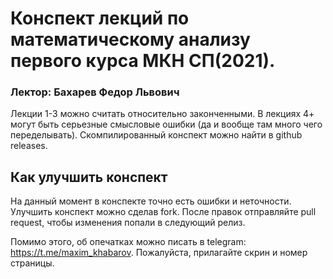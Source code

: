 # Конспект лекций по математическому анализу первого курса МКН СП(2021).

### Лектор: Бахарев Федор Львович

Лекции 1-3 можно считать относительно законченными. В лекциях 4+ могут быть серьезные смысловые ошибки (да и вообще там много чего переделывать). Скомпилированный конспект можно найти в github releases.

## Как улучшить конспект

На данный момент в конспекте точно есть ошибки и неточности. Улучшить конспект можно сделав fork. После правок отправляйте pull request, чтобы изменения попали в следующий релиз.

Помимо этого, об опечатках можно писать в telegram: https://t.me/maxim_khabarov. Пожалуйста, прилагайте скрин и номер страницы.